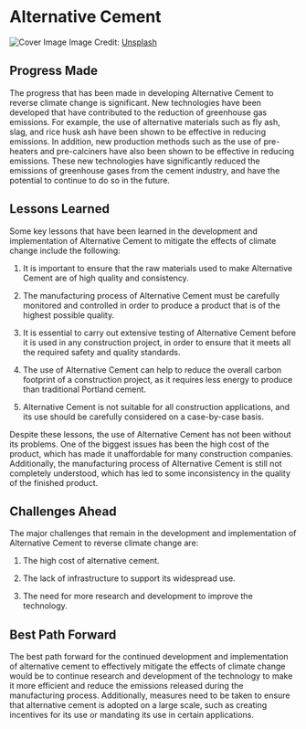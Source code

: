# Alternative Cement

![Cover Image](https://images.unsplash.com/photo-1467779009031-53938b78ca38?crop=entropy&cs=tinysrgb&fit=max&fm=jpg&ixid=Mnw0NDM1NTZ8MHwxfHNlYXJjaHwxfHxBbHRlcm5hdGl2ZSUyMENlbWVudHxlbnwwfHx8fDE2ODMwNDg4NDI&ixlib=rb-4.0.3&q=80&w=1080)
Image Credit: [Unsplash](https://unsplash.com/@lukeporter)

## Progress Made

The progress that has been made in developing Alternative Cement to reverse climate change is significant. New technologies have been developed that have contributed to the reduction of greenhouse gas emissions. For example, the use of alternative materials such as fly ash, slag, and rice husk ash have been shown to be effective in reducing emissions. In addition, new production methods such as the use of pre-heaters and pre-calciners have also been shown to be effective in reducing emissions. These new technologies have significantly reduced the emissions of greenhouse gases from the cement industry, and have the potential to continue to do so in the future.

## Lessons Learned

Some key lessons that have been learned in the development and implementation of Alternative Cement to mitigate the effects of climate change include the following:

1. It is important to ensure that the raw materials used to make Alternative Cement are of high quality and consistency.

2. The manufacturing process of Alternative Cement must be carefully monitored and controlled in order to produce a product that is of the highest possible quality.

3. It is essential to carry out extensive testing of Alternative Cement before it is used in any construction project, in order to ensure that it meets all the required safety and quality standards.

4. The use of Alternative Cement can help to reduce the overall carbon footprint of a construction project, as it requires less energy to produce than traditional Portland cement.

5. Alternative Cement is not suitable for all construction applications, and its use should be carefully considered on a case-by-case basis.

Despite these lessons, the use of Alternative Cement has not been without its problems. One of the biggest issues has been the high cost of the product, which has made it unaffordable for many construction companies. Additionally, the manufacturing process of Alternative Cement is still not completely understood, which has led to some inconsistency in the quality of the finished product.

## Challenges Ahead

The major challenges that remain in the development and implementation of Alternative Cement to reverse climate change are:

1. The high cost of alternative cement.

2. The lack of infrastructure to support its widespread use.

3. The need for more research and development to improve the technology.

## Best Path Forward

The best path forward for the continued development and implementation of alternative cement to effectively mitigate the effects of climate change would be to continue research and development of the technology to make it more efficient and reduce the emissions released during the manufacturing process. Additionally, measures need to be taken to ensure that alternative cement is adopted on a large scale, such as creating incentives for its use or mandating its use in certain applications.
